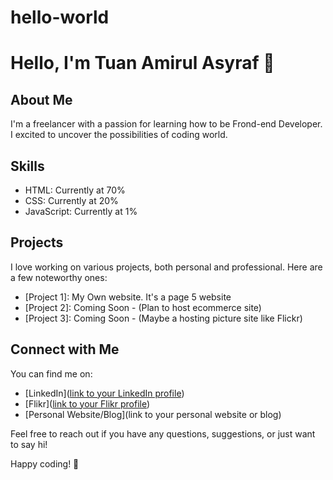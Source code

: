 # hello-world
# Hello, I'm Tuan Amirul Asyraf 👋

## About Me

I'm a freelancer with a passion for learning how to be Frond-end Developer. I excited to uncover the possibilities of coding world.

## Skills

- HTML: Currently at 70%
- CSS: Currently at 20%
- JavaScript: Currently at 1%


## Projects

I love working on various projects, both personal and professional. Here are a few noteworthy ones:

- [Project 1]: My Own website. It's a page 5 website
- [Project 2]: Coming Soon - (Plan to host ecommerce site)
- [Project 3]: Coming Soon - (Maybe a hosting picture site like Flickr)

## Connect with Me

You can find me on:

- [LinkedIn]([link to your LinkedIn profile](https://www.linkedin.com/in/tuanamirul/))
- [Flikr]([link to your Flikr profile](https://www.flickr.com/photos/tuanamirul/albums))
- [Personal Website/Blog](link to your personal website or blog)

Feel free to reach out if you have any questions, suggestions, or just want to say hi!

Happy coding! 🚀
